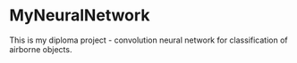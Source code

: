 # MyNeuralNetwork
This is my diploma project - convolution neural network for classification of airborne objects.
